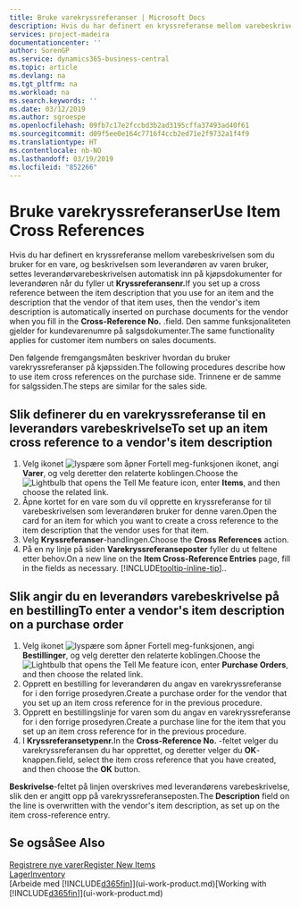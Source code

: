 ```yaml
---
title: Bruke varekryssreferanser | Microsoft Docs
description: Hvis du har definert en kryssreferanse mellom varebeskrivelsen som du bruker for en vare, og beskrivelsen som leverandøren av varen bruker, settes leverandørvarebeskrivelsen automatisk inn på kjøpsdokumenter for leverandøren når du fyller ut **Kryssreferansenr.** .
services: project-madeira
documentationcenter: ''
author: SorenGP
ms.service: dynamics365-business-central
ms.topic: article
ms.devlang: na
ms.tgt_pltfrm: na
ms.workload: na
ms.search.keywords: ''
ms.date: 03/12/2019
ms.author: sgroespe
ms.openlocfilehash: 09fb7c17e2fccbd3b2ad3195cffa37493ad40f61
ms.sourcegitcommit: d09f5ee0e164c7716f4ccb2ed71e2f9732a1f4f9
ms.translationtype: HT
ms.contentlocale: nb-NO
ms.lasthandoff: 03/19/2019
ms.locfileid: "852266"
---
```

# <a name="use-item-cross-references"></a><span data-ttu-id="b9019-104">Bruke varekryssreferanser</span><span class="sxs-lookup"><span data-stu-id="b9019-104">Use Item Cross References</span></span>
<span data-ttu-id="b9019-105">Hvis du har definert en kryssreferanse mellom varebeskrivelsen som du bruker for en vare, og beskrivelsen som leverandøren av varen bruker, settes leverandørvarebeskrivelsen automatisk inn på kjøpsdokumenter for leverandøren når du fyller ut **Kryssreferansenr.**</span><span class="sxs-lookup"><span data-stu-id="b9019-105">If you set up a cross reference between the item description that you use for an item and the description that the vendor of that item uses, then the vendor's item description is automatically inserted on purchase documents for the vendor when you fill in the **Cross-Reference No.**</span></span> <span data-ttu-id="b9019-106">.</span><span class="sxs-lookup"><span data-stu-id="b9019-106">field.</span></span> <span data-ttu-id="b9019-107">Den samme funksjonaliteten gjelder for kundevarenumre på salgsdokumenter.</span><span class="sxs-lookup"><span data-stu-id="b9019-107">The same functionality applies for customer item numbers on sales documents.</span></span>

<span data-ttu-id="b9019-108">Den følgende fremgangsmåten beskriver hvordan du bruker varekryssreferanser på kjøpssiden.</span><span class="sxs-lookup"><span data-stu-id="b9019-108">The following procedures describe how to use item cross references on the purchase side.</span></span> <span data-ttu-id="b9019-109">Trinnene er de samme for salgssiden.</span><span class="sxs-lookup"><span data-stu-id="b9019-109">The steps are similar for the sales side.</span></span>

## <a name="to-set-up-an-item-cross-reference-to-a-vendors-item-description"></a><span data-ttu-id="b9019-110">Slik definerer du en varekryssreferanse til en leverandørs varebeskrivelse</span><span class="sxs-lookup"><span data-stu-id="b9019-110">To set up an item cross reference to a vendor's item description</span></span>
1. <span data-ttu-id="b9019-111">Velg ikonet ![lyspære som åpner Fortell meg-funksjonen](media/ui-search/search_small.png "Fortell hva du vil gjøre") ikonet, angi **Varer**, og velg deretter den relaterte koblingen.</span><span class="sxs-lookup"><span data-stu-id="b9019-111">Choose the ![Lightbulb that opens the Tell Me feature](media/ui-search/search_small.png "Tell me what you want to do") icon, enter **Items**, and then choose the related link.</span></span>
2. <span data-ttu-id="b9019-112">Åpne kortet for en vare som du vil opprette en kryssreferanse for til varebeskrivelsen som leverandøren bruker for denne varen.</span><span class="sxs-lookup"><span data-stu-id="b9019-112">Open the card for an item for which you want to create a cross reference to the item description that the vendor uses for that item.</span></span>
3. <span data-ttu-id="b9019-113">Velg **Kryssreferanser**-handlingen.</span><span class="sxs-lookup"><span data-stu-id="b9019-113">Choose the **Cross References** action.</span></span>
4. <span data-ttu-id="b9019-114">På en ny linje på siden **Varekryssreferanseposter** fyller du ut feltene etter behov.</span><span class="sxs-lookup"><span data-stu-id="b9019-114">On a new line on the **Item Cross-Reference Entries** page, fill in the fields as necessary.</span></span> [!INCLUDE[tooltip-inline-tip](includes/tooltip-inline-tip_md.md)]<span data-ttu-id="b9019-115">.</span><span class="sxs-lookup"><span data-stu-id="b9019-115">.</span></span>

## <a name="to-enter-a-vendors-item-description-on-a-purchase-order"></a><span data-ttu-id="b9019-116">Slik angir du en leverandørs varebeskrivelse på en bestilling</span><span class="sxs-lookup"><span data-stu-id="b9019-116">To enter a vendor's item description on a purchase order</span></span>
1. <span data-ttu-id="b9019-117">Velg ikonet ![lyspære som åpner Fortell meg-funksjonen](media/ui-search/search_small.png "Fortell hva du vil gjøre"), angi **Bestillinger**, og velg deretter den relaterte koblingen.</span><span class="sxs-lookup"><span data-stu-id="b9019-117">Choose the ![Lightbulb that opens the Tell Me feature](media/ui-search/search_small.png "Tell me what you want to do") icon, enter **Purchase Orders**, and then choose the related link.</span></span>
2. <span data-ttu-id="b9019-118">Opprett en bestilling for leverandøren du angav en varekryssreferanse for i den forrige prosedyren.</span><span class="sxs-lookup"><span data-stu-id="b9019-118">Create a purchase order for the vendor that you set up an item cross reference for in the previous procedure.</span></span>
3. <span data-ttu-id="b9019-119">Opprett en bestillingslinje for varen som du angav en varekryssreferanse for i den forrige prosedyren.</span><span class="sxs-lookup"><span data-stu-id="b9019-119">Create a purchase line for the item that you set up an item cross reference for in the previous procedure.</span></span>
4. <span data-ttu-id="b9019-120">I **Kryssreferansetypenr.**</span><span class="sxs-lookup"><span data-stu-id="b9019-120">In the **Cross-Reference No.**</span></span> <span data-ttu-id="b9019-121">-feltet velger du varekryssreferansen du har opprettet, og deretter velger du **OK**-knappen.</span><span class="sxs-lookup"><span data-stu-id="b9019-121">field, select the item cross reference that you have created, and then choose the **OK** button.</span></span>

<span data-ttu-id="b9019-122">**Beskrivelse**-feltet på linjen overskrives med leverandørens varebeskrivelse, slik den er angitt opp på varekryssreferanseposten.</span><span class="sxs-lookup"><span data-stu-id="b9019-122">The **Description** field on the line is overwritten with the vendor's item description, as set up on the item cross-reference entry.</span></span>

## <a name="see-also"></a><span data-ttu-id="b9019-123">Se også</span><span class="sxs-lookup"><span data-stu-id="b9019-123">See Also</span></span>
[<span data-ttu-id="b9019-124">Registrere nye varer</span><span class="sxs-lookup"><span data-stu-id="b9019-124">Register New Items</span></span>](inventory-how-register-new-items.md)  
[<span data-ttu-id="b9019-125">Lager</span><span class="sxs-lookup"><span data-stu-id="b9019-125">Inventory</span></span>](inventory-manage-inventory.md)  
<span data-ttu-id="b9019-126">[Arbeide med [!INCLUDE[d365fin](includes/d365fin_md.md)]](ui-work-product.md)</span><span class="sxs-lookup"><span data-stu-id="b9019-126">[Working with [!INCLUDE[d365fin](includes/d365fin_md.md)]](ui-work-product.md)</span></span>
